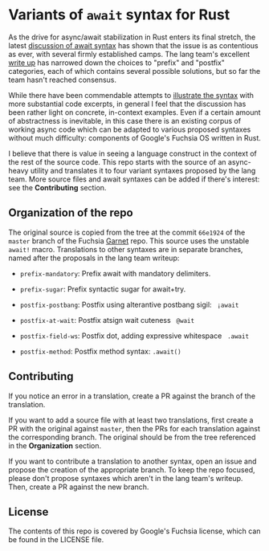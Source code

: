 # Variants of `await` syntax for Rust

As the drive for async/await stabilization in Rust enters its final stretch,
the latest [discussion of await syntax](https://internals.rust-lang.org/t/await-syntax-discussion-summary/9914)
has shown that the issue is as contentious as ever, with several firmly
established camps. The lang team's excellent [write up](https://paper.dropbox.com/doc/Await-Syntax-Write-Up-t9NlOSeI4RQ8AINsaSSyJ)
has narrowed down the choices to "prefix" and "postfix" categories, each of
which contains several possible solutions, but so far the team hasn't reached
consensus.

While there have been commendable attempts to [illustrate the syntax](https://github.com/rust-lang/rust/issues/57640#issuecomment-455846086)
with more substantial code excerpts, in general I feel that the discussion
has been rather light on concrete, in-context examples. Even if a certain
amount of abstractness is inevitable, in this case there is an existing
corpus of working async code which can be adapted to various proposed
syntaxes without much difficulty: components of Google's Fuchsia OS written
in Rust.

I believe that there is value in seeing a language construct in the context
of the rest of the source code. This repo starts with the source of an
async-heavy utility and translates it to four variant syntaxes proposed by
the lang team. More source files and await syntaxes can be added if there's
interest: see the __Contributing__ section.

## Organization of the repo

The original source is copied from the tree at the commit `66e1924` of the
`master` branch of the Fuchsia [Garnet](https://fuchsia.googlesource.com/garnet/)
repo. This source uses the unstable `await!` macro. Translations to other
syntaxes are in separate branches, named after the proposals in the lang team
writeup:

* `prefix-mandatory`: Prefix await with mandatory delimiters.

* `prefix-sugar`: Prefix syntactic sugar for await+try.

* `postfix-postbang`: Postfix using alterantive postbang sigil: ` ¡await`

* `postfix-at-wait`: Postfix atsign wait cuteness ` @wait`

* `postfix-field-ws`: Postfix dot, adding expressive whitespace ` .await`

* `postfix-method`: Postfix method syntax: `.await()`

## Contributing

If you notice an error in a translation, create a PR against the branch of the
translation.

If you want to add a source file with at least two translations, first create
a PR with the original against `master`, then the PRs for each translation
against the corresponding branch. The original should be from the tree
referenced in the __Organization__ section.

If you want to contribute a translation to another syntax, open an issue and
propose the creation of the appropriate branch. To keep the repo focused,
please don't propose syntaxes which aren't in the lang team's writeup. Then,
create a PR against the new branch.

## License

The contents of this repo is covered by Google's Fuchsia license, which can
be found in the LICENSE file.
